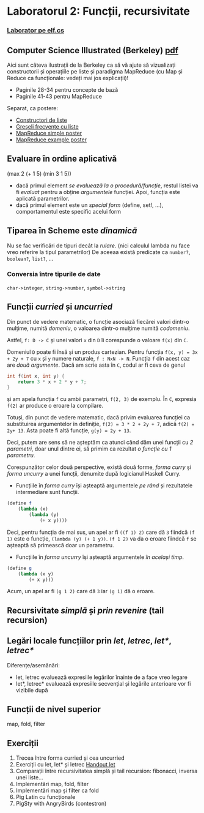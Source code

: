 # Laboratorul 2: Funcții, recursivitate

### [Laborator pe elf.cs](http://elf.cs.pub.ro/pp/laboratoare/l2)

## Computer Science Illustrated (Berkeley) [pdf](http://www.eecs.berkeley.edu/Pubs/TechRpts/2009/EECS-2009-79.pdf)
Aici sunt câteva ilustrații de la Berkeley ca să vă ajute să
vizualizați constructorii și operațiile pe liste și paradigma
MapReduce (cu Map și Reduce ca funcționale: vedeți mai jos explicații)!

* Paginile 28-34 pentru concepte de bază
* Paginile 41-43 pentru MapReduce

Separat, ca postere:

* [Constructori de liste](http://csillustrated.berkeley.edu/PDFs/posters/list-constructors-poster.pdf)
* [Greșeli frecvente cu liste](http://csillustrated.berkeley.edu/PDFs/posters/list-mistakes-poster.pdf)
* [MapReduce simple poster](http://csillustrated.berkeley.edu/PDFs/posters/mapreduce-poster.pdf)
* [MapReduce example poster](http://csillustrated.berkeley.edu/PDFs/posters/mapreduce-example-poster.pdf)

## Evaluare în ordine aplicativă
(max 2 (+ 1 5) (min 3 1 5))
* dacă primul element *se evaluează la o procedură/funcție*, restul listei va fi *evaluat* pentru a obține *argumentele* funcției. Apoi, funcția este aplicată parametrilor.
* dacă primul element este un *special form* (define, set!, ...), comportamentul este specific acelui form

## Tiparea în Scheme este *dinamică*
Nu se fac verificări de tipuri decât la *rulare*. (nici calculul lambda nu face vreo referire la tipul parametrilor)
De aceeaa există predicate ca `number?`, `boolean?`, `list?`, ...
### Conversia între tipurile de date
`char->integer`, `string->number`, `symbol->string`

## Funcții *curried* și *uncurried*
Din punct de vedere matematic, o funcție asociază fiecărei valori
dintr-o mulțime, numită *domeniu*, o valoarea dintr-o mulțime numită
*codomeniu*.

Astfel, `f: D -> C` și unei valori `x` din `D` îi corespunde o valoare
`f(x)` din `C`.

Domeniul `D` poate fi însă și un produs cartezian. Pentru funcția
`f(x, y) = 3x + 2y + 7` cu `x` și `y` numere naturale, `f : NxN -> N`.
Funcția `f` din acest caz are *două argumente*. Dacă am scrie asta în
`C`, codul ar fi ceva de genul

```c
int f(int x, int y) {
	return 3 * x + 2 * y + 7;
}
```

și am apela funcția `f` cu ambii parametri, `f(2, 3)` de exemplu. În
`C`, expresia `f(2)` ar produce o eroare la compilare.

Totuși, din punct de vedere matematic, dacă privim evaluarea funcției
ca substituirea argumentelor în definiție, `f(2) = 3 * 2 + 2y + 7`,
adică `f(2) = 2y+ 13`. Asta poate fi altă funcție, `g(y) = 2y + 13`.

Deci, putem are sens să ne așteptăm ca atunci când dăm unei funcții cu *2 parametri*,
doar unul dintre ei, să primim ca rezultat *o funcție cu 1 parametru*. 

Corespunzător celor două perspective, există două forme, *forma curry*
și *forma uncurry* a unei funcții, denumite după logicianul Haskell
Curry.

* Funcțiile în *forma curry* își așteaptă argumentele *pe rând* și
rezultatele intermediare sunt funcții.

```scheme
(define f 
	(lambda (x)
		(lambda (y)
			(+ x y))))
```

Deci, pentru funcția de mai sus, un apel ar fi `((f 1) 2)` care dă `3`
fiindcă `(f 1)` este o funcție, `(lambda (y) (+ 1 y))`. `(f 1 2)` va
da o eroare fiindcă `f` se așteaptă să primească doar un parametru.

* Funcțiile în *forma uncurry* își așteaptă argumentele *în același
  timp*.
  
```scheme
(define g
	(lambda (x y)
		(+ x y)))
```

Acum, un apel ar fi `(g 1 2)` care dă `3` iar `(g 1)` dă o eroare.

## Recursivitate *simplă* și *prin revenire* (tail recursion)


## Legări locale funcțiilor prin *let*, *letrec*, <em>let*</em>, <em>letrec*</em>
Diferențe/asemănări:
* let, letrec evaluează expresiile legărilor înainte de a face vreo
  legare
* let\*, letrec* evaluează expresiile secvențial și legările
  anterioare vor fi vizibile după 

## Funcții de nivel superior
map, fold, filter

## Exerciții
1. Trecea între forma curried și cea uncurried
1. Exerciții cu let, let* și letrec
[Handout let](http://www.cs.vassar.edu/~cs295/handouts/let-forms.pdf)
1. Comparații între recursivitatea simplă și tail recursion: fibonacci, inversa unei liste...
1. Implementări map, fold, filter
1. Implementări map și filter ca fold
1. Pig Latin cu funcționale 
1. PigSty with AngryBirds (contestron)
